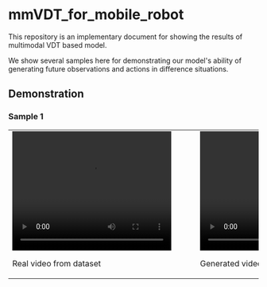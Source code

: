 # mmVDT_for_mobile_robot
This repository is an implementary document for showing the results of multimodal VDT based model. 

We show several samples here for demonstrating our model's ability of generating future observations and actions in difference situations.

## Demonstration
### Sample 1
<table>
  <tr>
    <td>
      <video width="320" height="240" controls>
        <source src="/videos/real_data_videos/sample1.mp4" type="video/mp4">
        Your browser does not support the video tag.
      </video>
      <p>Real video from dataset</p>
    </td>
    <td style="padding-left: 50px;">
      <video width="320" height="240" controls>
        <source src="video2.mp4" type="video/mp4">
        Your browser does not support the video tag.
      </video>
      <p>Generated video 1</p>
    </td>
    <td>
      <video width="320" height="240" controls>
        <source src="video3.mp4" type="video/mp4">
        Your browser does not support the video tag.
      </video>
      <p>Generated video 2</p>
    </td>
    <td>
      <video width="320" height="240" controls>
        <source src="video4.mp4" type="video/mp4">
        Your browser does not support the video tag.
      </video>
      <p>Generated video 3</p>
    </td>
  </tr>
</table>